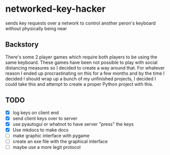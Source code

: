 # networked-key-hacker
sends key requests over a network to control another peron's keyboard without physically being near

## Backstory
There's some 2 player games which require both players to be using the same keyboard. These games have been not possible to play with social distancing measures so I decided to create a way around that. For whatever reason I ended up procrastinating on this for a few months and by the time I decided I should wrap up a bunch of my unfinished projects, I decided I could take this and attempt to create a proper Python project with this.

## TODO
- [X] log keys on client end
- [X] send client keys over to server
- [X] use pyautogui or whatnot to have server "press" the keys
- [X] Use mkdocs to make docs
- [ ] make graphic interface with pygame
- [ ] create an exe file with the graphical interface
- [ ] maybe use a more legit protocol
